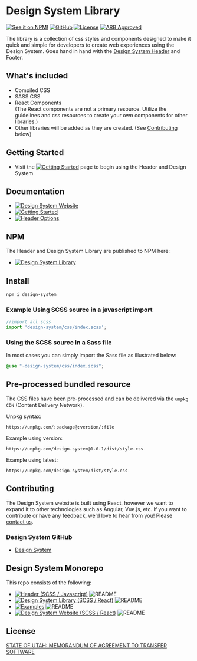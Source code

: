 # Design System Library

[![See it on NPM!](https://img.shields.io/npm/v/design-system.svg?style=for-the-badge&color=orange)](https://www.npmjs.com/package/design-system)
[![GitHub](https://img.shields.io/badge/GitHub_Design_System-ad360d?style=for-the-badge)](https://github.com/guidogerb/design-system)
[![License](https://img.shields.io/npm/l/design-system.svg?color=blue&style=for-the-badge)](https://github.com/guidogerb/design-system/raw/main/LICENSE)
[![ARB Approved](https://img.shields.io/badge/Utah_ARB-Approved-2e7114?style=for-the-badge)](https://standards/architecture-review-board)

The library is a collection of css styles and components designed to make it quick and simple for developers to create web experiences using the Design System.
Goes hand in hand with the [Design System Header](https://github.com/guidogerb/design-system/tree/main/examples/header) and Footer.

## What's included

- Compiled CSS
- SASS CSS
- React Components <br>
  (The React components are not a primary resource. Utilize the guidelines and css resources to create your own components for other libraries.)<br>
- Other libraries will be added as they are created. (See [Contributing](#contributing) below)

## Getting Started

- Visit the [![Getting Started](https://img.shields.io/badge/Getting%20Started-blue)](https://designsystem/resources/gettingStarted) page to begin using the Header and Design System.

## Documentation

- [![Design System Website](https://img.shields.io/badge/Design%20System%20Website-blue)](https://designsystem)
- [![Getting Started](https://img.shields.io/badge/Getting%20Started-blue)](https://designsystem/resources/gettingStarted)
- [![Header Options](https://img.shields.io/badge/Utah_Header_Options-blue)](https://designsystem/library/Header)

## NPM

The Header and Design System Library are published to NPM here:
- [![Design System Library](https://img.shields.io/badge/NPM_Design_System_Library-blue)](https://www.npmjs.com/package/%40guidogerb/design-system)

## Install

```bash
npm i design-system
```

### Example Using SCSS source in a javascript import

```JavaScript
//import all scss
import 'design-system/css/index.scss';
```

### Using the SCSS source in a Sass file

In most cases you can simply import the Sass file as illustrated below:

```scss
@use "~design-system/css/index.scss";
```

## Pre-processed bundled resource

The CSS files have been pre-processed and can be delivered via the `unpkg CDN` (Content Delivery Network).

Unpkg syntax:
```
https://unpkg.com/:package@:version/:file
```

Example using version:
```
https://unpkg.com/design-system@1.0.1/dist/style.css
```

Example using latest:
```
https://unpkg.com/design-system/dist/style.css
```

## Contributing
The Design System website is built using React, however we want to expand it to other technologies such as Angular, Vue.js, etc.
If you want to contribute or have any feedback, we'd love to hear from you! Please [contact us](https://designsystem/resources/gettingStarted).

### Design System GitHub

- [Design System](https://github.com/guidogerb/design-system/tree/main/)

## Design System Monorepo

This repo consists of the following:
- [![Header (SCSS / Javascript)](https://img.shields.io/badge/GitHub_Header-blue?logo=github)](https://github.com/guidogerb/design-system/tree/main/%40guidogerb/design-system-header) ![README](https://img.shields.io/badge/README-gray)
- [![Design System Library (SCSS / React)](https://img.shields.io/badge/GitHub-Design_System_Library-blue?logo=github)](https://github.com/guidogerb/design-system/tree/main/%40guidogerb/design-system) ![README](https://img.shields.io/badge/README-gray)
- [![Examples](https://img.shields.io/badge/GitHub-Examples-blue?logo=github)](https://github.com/guidogerb/design-system/tree/main/examples) ![README](https://img.shields.io/badge/README-gray)
- [![Design System Website (SCSS / React)](https://img.shields.io/badge/GitHub-Design_System_Website-blue?logo=github)](https://github.com/guidogerb/design-system/tree/main/design-system-website) ![README](https://img.shields.io/badge/README-gray)

## License

[STATE OF UTAH: MEMORANDUM OF AGREEMENT TO TRANSFER SOFTWARE](https://github.com/guidogerb/design-system/tree/main/LICENSE)
